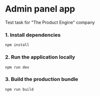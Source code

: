# Admin panel app
Test task for "The Product Engine" company

### 1. Install dependencies
`npm install`

### 2. Run the application locally
`npm run dev`

### 3. Build the production bundle
`npm run build`
